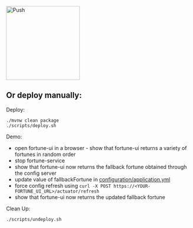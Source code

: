 <a href="https://push-to.cfapps.io?repo=https%3A%2F%2Fgithub.com%2Fciberkleid%2Ffortune-teller.git">
 	<img src="https://push-to.cfapps.io/ui/assets/images/Push-to-Pivotal-Light.svg" width="200" alt="Push">
</a>


## Or deploy manually:

Deploy:
```
./mvnw clean package
./scripts/deploy.sh
```

Demo:
- open fortune-ui in a browser - show that fortune-ui returns a variety of fortunes in random order
- stop fortune-service
- show that fortune-ui now returns the fallback fortune obtained through the config server
- update value of fallbackFortune in [configuration/application.yml](configuration/application.yml)
- force config refresh using `curl -X POST https://<YOUR-FORTUNE_UI_URL>/actuator/refresh`
- show that fortune-ui now returns the updated fallback fortune

Clean Up:
```
./scripts/undeploy.sh
```